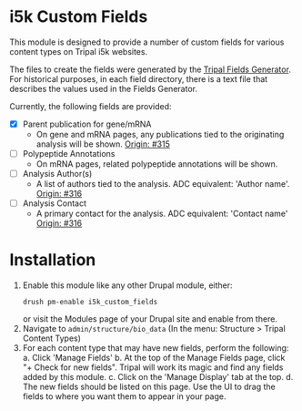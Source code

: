 # i5k Custom Fields

This module is designed to provide a number of custom fields for various content types on Tripal i5k websites.

The files to create the fields were generated by the [Tripal Fields Generator](https://github.com/tripal/fields_generator). For historical purposes, in each field directory, there is a text file that describes the values used in the Fields Generator.

Currently, the following fields are provided:
 - [x] Parent publication for gene/mRNA
   - On gene and mRNA pages, any publications tied to the originating analysis will be shown. [Origin: #315](https://github.com/isdapps/i5k-tripal/issues/315)
 - [ ] Polypeptide Annotations
   - On mRNA pages, related polypeptide annotations will be shown.
 - [ ] Analysis Author(s)
   - A list of authors tied to the analysis. ADC equivalent: 'Author name'. [Origin: #316](https://github.com/isdapps/i5k-tripal/issues/316)
 - [ ] Analysis Contact
   - A primary contact for the analysis. ADC equivalent: 'Contact name' [Origin: #316](https://github.com/isdapps/i5k-tripal/issues/316)

# Installation
1. Enable this module like any other Drupal module, either:
    ```shell
    drush pm-enable i5k_custom_fields
    ```
    or visit the Modules page of your Drupal site and enable from there.
2. Navigate to `admin/structure/bio_data` (In the menu: Structure > Tripal Content Types)
3. For each content type that may have new fields, perform the following:
    a. Click 'Manage Fields'
    b. At the top of the Manage Fields page, click "+ Check for new fields". Tripal will work its magic and find any fields added by this module.
    c. Click on the 'Manage Display' tab at the top.
    d. The new fields should be listed on this page. Use the UI to drag the fields to where you want them to appear in your page.